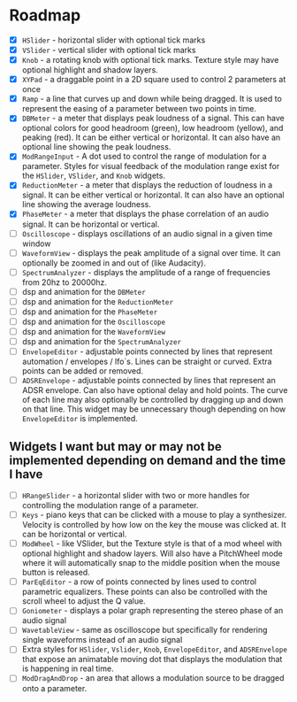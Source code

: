 # Roadmap

* [x] `HSlider` - horizontal slider with optional tick marks
* [x] `VSlider` - vertical slider with optional tick marks
* [x] `Knob` - a rotating knob with optional tick marks. Texture style may have optional highlight and shadow layers.
* [x] `XYPad` - a draggable point in a 2D square used to control 2 parameters at once
* [x] `Ramp` - a line that curves up and down while being dragged. It is used to represent the easing of a parameter between two points in time.
* [x] `DBMeter` - a meter that displays peak loudness of a signal. This can have optional colors for good headroom (green), low headroom (yellow), and peaking (red). It can be either vertical or horizontal. It can also have an optional line showing the peak loudness.
* [x] `ModRangeInput` - A dot used to control the range of modulation for a parameter. Styles for visual feedback of the modulation range exist for the `HSlider`, `VSlider`, and `Knob` widgets.
* [x] `ReductionMeter` - a meter that displays the reduction of loudness in a signal. It can be either vertical or horizontal. It can also have an optional line showing the average loudness.
* [x] `PhaseMeter` - a meter that displays the phase correlation of an audio signal. It can be horizontal or vertical.
* [ ] `Oscilloscope` - displays oscillations of an audio signal in a given time window
* [ ] `WaveformView` - displays the peak amplitude of a signal over time. It can optionally be zoomed in and out of (like Audacity).
* [ ] `SpectrumAnalyzer` - displays the amplitude of a range of frequencies from 20hz to 20000hz.
* [ ] dsp and animation for the `DBMeter`
* [ ] dsp and animation for the `ReductionMeter`
* [ ] dsp and animation for the `PhaseMeter`
* [ ] dsp and animation for the `Oscilloscope`
* [ ] dsp and animation for the `WaveformView`
* [ ] dsp and animation for the `SpectrumAnalyzer`
* [ ] `EnvelopeEditor` - adjustable points connected by lines that represent automation / envelopes / lfo`s. Lines can be straight or curved. Extra points can be added or removed.
* [ ] `ADSREnvelope` - adjustable points connected by lines that represent an ADSR envelope. Can also have optional delay and hold points. The curve of each line may also optionally be controlled by dragging up and down on that line. This widget may be unnecessary though depending on how `EnvelopeEditor` is implemented.

## Widgets I want but may or may not be implemented depending on demand and the time I have

* [ ] `HRangeSlider` - a horizontal slider with two or more handles for controlling the modulation range of a parameter.
* [ ] `Keys` - piano keys that can be clicked with a mouse to play a synthesizer. Velocity is controlled by how low on the key the mouse was clicked at. It can be horizontal or vertical.
* [ ] `ModWheel` - like VSlider, but the Texture style is that of a mod wheel with optional highlight and shadow layers. Will also have a PitchWheel mode where it will automatically snap to the middle position when the mouse button is released.
* [ ] `ParEqEditor` - a row of points connected by lines used to control parametric equalizers. These points can also be controlled with the scroll wheel to adjust the Q value.
* [ ] `Goniometer` - displays a polar graph representing the stereo phase of an audio signal
* [ ] `WavetableView` - same as oscilloscope but specifically for rendering single waveforms instead of an audio signal
* [ ] Extra styles for `HSlider`, `Vslider`, `Knob`, `EnvelopeEditor`, and `ADSREnvelope` that expose an animatable moving dot that displays the modulation that is happening in real time.
* [ ] `ModDragAndDrop` - an area that allows a modulation source to be dragged onto a parameter.
